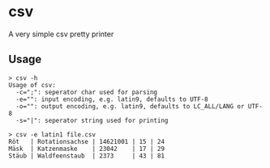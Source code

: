 csv
===

A very simple csv pretty printer


Usage
-----

	> csv -h
	Usage of csv:
	  -c=";": seperator char used for parsing
	  -e="": input encoding, e.g. latin9, defaults to UTF-8
	  -o="": output encoding, e.g. latin9, defaults to LC_ALL/LANG or UTF-8
	  -s="|": seperator string used for printing
	
	> csv -e latin1 file.csv
	Röt   | Rotationsachse | 14621001 | 15 | 24
	Mäsk  | Katzenmaske    | 23042    | 17 | 29
	Stäub | Waldfeenstaub  | 2373     | 43 | 81
